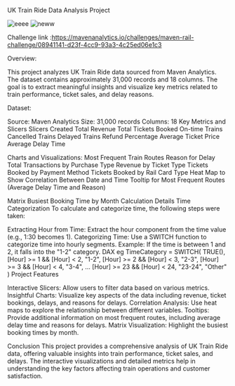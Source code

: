 UK Train Ride Data Analysis Project 

![eeee](https://github.com/user-attachments/assets/ce5aca1d-a1e1-47ce-b299-61da79d5c216)
![neww](https://github.com/user-attachments/assets/a9314cab-bb71-40d8-ae43-80d6cbc8fc35)






Challenge link :https://mavenanalytics.io/challenges/maven-rail-challenge/08941141-d23f-4cc9-93a3-4c25ed06e1c3

Overview:

This project analyzes UK Train Ride data sourced from Maven Analytics. The dataset contains approximately 31,000 records and 18 columns. The goal is to extract meaningful insights and visualize key metrics related to train performance, ticket sales, and delay reasons.

Dataset:

Source: Maven Analytics
Size: 31,000 records
Columns: 18
Key Metrics and Slicers
Slicers Created
Total Revenue
Total Tickets Booked
On-time Trains
Cancelled Trains
Delayed Trains
Refund Percentage
Average Ticket Price
Average Delay Time

Charts and Visualizations:
Most Frequent Train Routes
Reason for Delay
Total Transactions by Purchase Type
Revenue by Ticket Type
Tickets Booked by Payment Method
Tickets Booked by Rail Card Type
Heat Map to Show Correlation Between Date and Time
Tooltip for Most Frequent Routes (Average Delay Time and Reason)

Matrix
Busiest Booking Time by Month
Calculation Details
Time Categorization
To calculate and categorize time, the following steps were taken:

Extracting Hour from Time:
Extract the hour component from the time value (e.g., 1:30 becomes 1).
Categorizing Time:
Use a SWITCH function to categorize time into hourly segments.
Example: If the time is between 1 and 2, it falls into the "1-2" category.
DAX eg 
TimeCategory = SWITCH(
    TRUE(),
    [Hour] >= 1 && [Hour] < 2, "1-2",
    [Hour] >= 2 && [Hour] < 3, "2-3",
    [Hour] >= 3 && [Hour] < 4, "3-4",
    ...
    [Hour] >= 23 && [Hour] < 24, "23-24",
    "Other"
)
Project Features

Interactive Slicers: Allow users to filter data based on various metrics.
Insightful Charts: Visualize key aspects of the data including revenue, ticket bookings, delays, and reasons for delays.
Correlation Analysis: Use heat maps to explore the relationship between different variables.
Tooltips: Provide additional information on most frequent routes, including average delay time and reasons for delays.
Matrix Visualization: Highlight the busiest booking times by month.

Conclusion
This project provides a comprehensive analysis of UK Train Ride data, offering valuable insights into train performance, ticket sales, and delays. The interactive visualizations and detailed metrics help in understanding the key factors affecting train operations and customer satisfaction.
